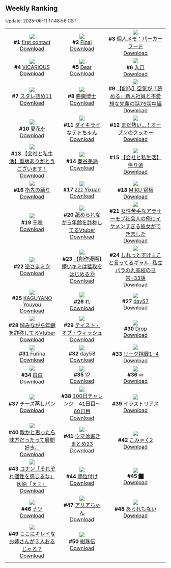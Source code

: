 ## Weekly Ranking
Update: 2025-06-11 17:48:56 CST

|      |      |      |
| :----: | :----: | :----: |
| ![](https://i.pixiv.re/c/240x480/img-master/img/2025/06/05/00/00/11/131184797_p0_master1200.jpg)<br>**#1** [first contact](https://www.pixiv.net/artworks/131184797)<br>[Download](https://i.pixiv.re/img-original/img/2025/06/05/00/00/11/131184797_p0.png) | ![](https://i.pixiv.re/c/240x480/img-master/img/2025/06/04/00/00/23/131149655_p0_master1200.jpg)<br>**#2** [Final](https://www.pixiv.net/artworks/131149655)<br>[Download](https://i.pixiv.re/img-original/img/2025/06/04/00/00/23/131149655_p0.png) | ![](https://i.pixiv.re/c/240x480/img-master/img/2025/06/05/06/00/09/131192831_p0_master1200.jpg)<br>**#3** [個人メモ：パーカーフード](https://www.pixiv.net/artworks/131192831)<br>[Download](https://i.pixiv.re/img-original/img/2025/06/05/06/00/09/131192831_p0.jpg) |
| ![](https://i.pixiv.re/c/240x480/img-master/img/2025/06/06/00/00/12/131219314_p0_master1200.jpg)<br>**#4** [VICARIOUS](https://www.pixiv.net/artworks/131219314)<br>[Download](https://i.pixiv.re/img-original/img/2025/06/06/00/00/12/131219314_p0.png) | ![](https://i.pixiv.re/c/240x480/img-master/img/2025/06/05/03/43/27/131191006_p0_master1200.jpg)<br>**#5** [Dear](https://www.pixiv.net/artworks/131191006)<br>[Download](https://i.pixiv.re/img-original/img/2025/06/05/03/43/27/131191006_p0.png) | ![](https://i.pixiv.re/c/240x480/img-master/img/2025/06/04/00/00/05/131149496_p0_master1200.jpg)<br>**#6** [入口](https://www.pixiv.net/artworks/131149496)<br>[Download](https://i.pixiv.re/img-original/img/2025/06/04/00/00/05/131149496_p0.png) |
| ![](https://i.pixiv.re/c/240x480/img-master/img/2025/06/05/09/22/10/131195920_p0_master1200.jpg)<br>**#7** [スタレ詰め11](https://www.pixiv.net/artworks/131195920)<br>[Download](https://i.pixiv.re/img-original/img/2025/06/05/09/22/10/131195920_p0.jpg) | ![](https://i.pixiv.re/c/240x480/img-master/img/2025/06/05/00/00/10/131184785_p0_master1200.jpg)<br>**#8** [悪魔博士](https://www.pixiv.net/artworks/131184785)<br>[Download](https://i.pixiv.re/img-original/img/2025/06/05/00/00/10/131184785_p0.jpg) | ![](https://i.pixiv.re/c/240x480/img-master/img/2025/06/05/18/00/39/131205640_p0_master1200.jpg)<br>**#9** [【創作】空気が「読める」新入社員と不愛想な先輩の話75話中編](https://www.pixiv.net/artworks/131205640)<br>[Download](https://i.pixiv.re/img-original/img/2025/06/05/18/00/39/131205640_p0.jpg) |
| ![](https://i.pixiv.re/c/240x480/img-master/img/2025/06/04/21/44/28/131178880_p0_master1200.jpg)<br>**#10** [夏花✣](https://www.pixiv.net/artworks/131178880)<br>[Download](https://i.pixiv.re/img-original/img/2025/06/04/21/44/28/131178880_p0.jpg) | ![](https://i.pixiv.re/c/240x480/img-master/img/2025/06/06/18/05/55/131241416_p0_master1200.jpg)<br>**#11** [ダイキライなテトちゃん](https://www.pixiv.net/artworks/131241416)<br>[Download](https://i.pixiv.re/img-original/img/2025/06/06/18/05/55/131241416_p0.jpg) | ![](https://i.pixiv.re/c/240x480/img-master/img/2025/06/06/07/30/02/131228773_p0_master1200.jpg)<br>**#12** [まだ熱い…！オーブンのクッキー](https://www.pixiv.net/artworks/131228773)<br>[Download](https://i.pixiv.re/img-original/img/2025/06/06/07/30/02/131228773_p0.jpg) |
| ![](https://i.pixiv.re/c/240x480/img-master/img/2025/06/05/12/00/04/131198426_p0_master1200.jpg)<br>**#13** [【会社と私生活】重版ありがとうございます！](https://www.pixiv.net/artworks/131198426)<br>[Download](https://i.pixiv.re/img-original/img/2025/06/05/12/00/04/131198426_p0.jpg) | ![](https://i.pixiv.re/c/240x480/img-master/img/2025/06/05/20/52/34/131211453_p0_master1200.jpg)<br>**#14** [秦谷美鈴](https://www.pixiv.net/artworks/131211453)<br>[Download](https://i.pixiv.re/img-original/img/2025/06/05/20/52/34/131211453_p0.jpg) | ![](https://i.pixiv.re/c/240x480/img-master/img/2025/06/06/12/00/13/131233422_p0_master1200.jpg)<br>**#15** [【会社と私生活】帰り道](https://www.pixiv.net/artworks/131233422)<br>[Download](https://i.pixiv.re/img-original/img/2025/06/06/12/00/13/131233422_p0.jpg) |
| ![](https://i.pixiv.re/c/240x480/img-master/img/2025/06/04/00/25/13/131150983_p0_master1200.jpg)<br>**#16** [指先の踊り](https://www.pixiv.net/artworks/131150983)<br>[Download](https://i.pixiv.re/img-original/img/2025/06/04/00/25/13/131150983_p0.png) | ![](https://i.pixiv.re/c/240x480/img-master/img/2025/06/05/18/10/08/131206066_p0_master1200.jpg)<br>**#17** [zzz Yixuan](https://www.pixiv.net/artworks/131206066)<br>[Download](https://i.pixiv.re/img-original/img/2025/06/05/18/10/08/131206066_p0.jpg) | ![](https://i.pixiv.re/c/240x480/img-master/img/2025/06/05/00/02/56/131185220_p0_master1200.jpg)<br>**#18** [MIKU 钢板](https://www.pixiv.net/artworks/131185220)<br>[Download](https://i.pixiv.re/img-original/img/2025/06/05/00/02/56/131185220_p0.jpg) |
| ![](https://i.pixiv.re/c/240x480/img-master/img/2025/06/05/00/30/05/131186366_p0_master1200.jpg)<br>**#19** [千咲](https://www.pixiv.net/artworks/131186366)<br>[Download](https://i.pixiv.re/img-original/img/2025/06/05/00/30/05/131186366_p0.jpg) | ![](https://i.pixiv.re/c/240x480/img-master/img/2025/06/05/21/02/38/131212028_p0_master1200.jpg)<br>**#20** [舐められながら年齢を詐称してるVtuber](https://www.pixiv.net/artworks/131212028)<br>[Download](https://i.pixiv.re/img-original/img/2025/06/05/21/02/38/131212028_p0.png) | ![](https://i.pixiv.re/c/240x480/img-master/img/2025/06/06/22/17/54/131251539_p0_master1200.jpg)<br>**#21** [女性苦手なアラサーモブ社会人の俺にイケメンすぎる彼女ができました](https://www.pixiv.net/artworks/131251539)<br>[Download](https://i.pixiv.re/img-original/img/2025/06/06/22/17/54/131251539_p0.jpg) |
| ![](https://i.pixiv.re/c/240x480/img-master/img/2025/06/04/00/00/27/131149683_p0_master1200.jpg)<br>**#22** [逆さまミク](https://www.pixiv.net/artworks/131149683)<br>[Download](https://i.pixiv.re/img-original/img/2025/06/04/00/00/27/131149683_p0.png) | ![](https://i.pixiv.re/c/240x480/img-master/img/2025/06/06/00/04/37/131219914_p0_master1200.jpg)<br>**#23** [【創作漫画】儚いキミは猛攻をはじめる⑬](https://www.pixiv.net/artworks/131219914)<br>[Download](https://i.pixiv.re/img-original/img/2025/06/06/00/04/37/131219914_p0.jpg) | ![](https://i.pixiv.re/c/240x480/img-master/img/2025/06/05/00/11/11/131185612_p0_master1200.jpg)<br>**#24** [しれっとすげぇこと言ってるギャル-私立パラの丸高校の日常-33話](https://www.pixiv.net/artworks/131185612)<br>[Download](https://i.pixiv.re/img-original/img/2025/06/05/00/11/11/131185612_p0.jpg) |
| ![](https://i.pixiv.re/c/240x480/img-master/img/2025/06/05/20/15/25/131210085_p0_master1200.jpg)<br>**#25** [KAGUYANO Youyou](https://www.pixiv.net/artworks/131210085)<br>[Download](https://i.pixiv.re/img-original/img/2025/06/05/20/15/25/131210085_p0.jpg) | ![](https://i.pixiv.re/c/240x480/img-master/img/2025/06/04/04/30/01/131156361_p0_master1200.jpg)<br>**#26** [れ](https://www.pixiv.net/artworks/131156361)<br>[Download](https://i.pixiv.re/img-original/img/2025/06/04/04/30/01/131156361_p0.png) | ![](https://i.pixiv.re/c/240x480/img-master/img/2025/06/04/02/34/01/131154689_p0_master1200.jpg)<br>**#27** [day57](https://www.pixiv.net/artworks/131154689)<br>[Download](https://i.pixiv.re/img-original/img/2025/06/04/02/34/01/131154689_p0.jpg) |
| ![](https://i.pixiv.re/c/240x480/img-master/img/2025/06/04/21/26/02/131178083_p0_master1200.jpg)<br>**#28** [悼みながら年齢を詐称してるVtuber](https://www.pixiv.net/artworks/131178083)<br>[Download](https://i.pixiv.re/img-original/img/2025/06/04/21/26/02/131178083_p0.png) | ![](https://i.pixiv.re/c/240x480/img-master/img/2025/06/05/00/00/07/131184756_p0_master1200.jpg)<br>**#29** [テイスト・オブ・ウィッシュ](https://www.pixiv.net/artworks/131184756)<br>[Download](https://i.pixiv.re/img-original/img/2025/06/05/00/00/07/131184756_p0.png) | ![](https://i.pixiv.re/c/240x480/img-master/img/2025/06/06/19/00/03/131243060_p0_master1200.jpg)<br>**#30** [Drop](https://www.pixiv.net/artworks/131243060)<br>[Download](https://i.pixiv.re/img-original/img/2025/06/06/19/00/03/131243060_p0.jpg) |
| ![](https://i.pixiv.re/c/240x480/img-master/img/2025/06/04/00/00/16/131149595_p0_master1200.jpg)<br>**#31** [Furina](https://www.pixiv.net/artworks/131149595)<br>[Download](https://i.pixiv.re/img-original/img/2025/06/04/00/00/16/131149595_p0.jpg) | ![](https://i.pixiv.re/c/240x480/img-master/img/2025/06/04/02/38/35/131154773_p0_master1200.jpg)<br>**#32** [day58](https://www.pixiv.net/artworks/131154773)<br>[Download](https://i.pixiv.re/img-original/img/2025/06/04/02/38/35/131154773_p0.jpg) | ![](https://i.pixiv.re/c/240x480/img-master/img/2025/06/05/21/27/26/131212919_p0_master1200.jpg)<br>**#33** [リーグ挑戦1-4](https://www.pixiv.net/artworks/131212919)<br>[Download](https://i.pixiv.re/img-original/img/2025/06/05/21/27/26/131212919_p0.png) |
| ![](https://i.pixiv.re/c/240x480/img-master/img/2025/06/05/19/39/09/131208722_p0_master1200.jpg)<br>**#34** [白白](https://www.pixiv.net/artworks/131208722)<br>[Download](https://i.pixiv.re/img-original/img/2025/06/05/19/39/09/131208722_p0.jpg) | ![](https://i.pixiv.re/c/240x480/img-master/img/2025/06/05/15/39/31/131202421_p0_master1200.jpg)<br>**#35** [♡](https://www.pixiv.net/artworks/131202421)<br>[Download](https://i.pixiv.re/img-original/img/2025/06/05/15/39/31/131202421_p0.jpg) | ![](https://i.pixiv.re/c/240x480/img-master/img/2025/06/04/18/30/04/131171314_p0_master1200.jpg)<br>**#36** [💤](https://www.pixiv.net/artworks/131171314)<br>[Download](https://i.pixiv.re/img-original/img/2025/06/04/18/30/04/131171314_p0.png) |
| ![](https://i.pixiv.re/c/240x480/img-master/img/2025/06/04/13/04/02/131164588_p0_master1200.jpg)<br>**#37** [チーズ蒸しパン](https://www.pixiv.net/artworks/131164588)<br>[Download](https://i.pixiv.re/img-original/img/2025/06/04/13/04/02/131164588_p0.jpg) | ![](https://i.pixiv.re/c/240x480/img-master/img/2025/06/05/01/15/33/131188010_p0_master1200.jpg)<br>**#38** [100日チャレンジ　41日目～60日目](https://www.pixiv.net/artworks/131188010)<br>[Download](https://i.pixiv.re/img-original/img/2025/06/05/01/15/33/131188010_p0.jpg) | ![](https://i.pixiv.re/c/240x480/img-master/img/2025/06/05/22/00/06/131214235_p0_master1200.jpg)<br>**#39** [イラストリアス](https://www.pixiv.net/artworks/131214235)<br>[Download](https://i.pixiv.re/img-original/img/2025/06/05/22/00/06/131214235_p0.jpg) |
| ![](https://i.pixiv.re/c/240x480/img-master/img/2025/06/06/21/31/11/131249430_p0_master1200.jpg)<br>**#40** [敵かと思ったら味方だったって展開好き。](https://www.pixiv.net/artworks/131249430)<br>[Download](https://i.pixiv.re/img-original/img/2025/06/06/21/31/11/131249430_p0.jpg) | ![](https://i.pixiv.re/c/240x480/img-master/img/2025/06/04/20/48/49/131176371_p0_master1200.jpg)<br>**#41** [ウマ落書きまとめ23](https://www.pixiv.net/artworks/131176371)<br>[Download](https://i.pixiv.re/img-original/img/2025/06/04/20/48/49/131176371_p0.jpg) | ![](https://i.pixiv.re/c/240x480/img-master/img/2025/06/05/12/13/56/131198844_p0_master1200.jpg)<br>**#42** [こみゃく2](https://www.pixiv.net/artworks/131198844)<br>[Download](https://i.pixiv.re/img-original/img/2025/06/05/12/13/56/131198844_p0.png) |
| ![](https://i.pixiv.re/c/240x480/img-master/img/2025/06/05/18/30/27/131206668_p0_master1200.jpg)<br>**#43** [コナン「それぞれ個性を感じるな」灰原「えぇ」](https://www.pixiv.net/artworks/131206668)<br>[Download](https://i.pixiv.re/img-original/img/2025/06/05/18/30/27/131206668_p0.jpg) | ![](https://i.pixiv.re/c/240x480/img-master/img/2025/06/04/12/05/34/131163450_p0_master1200.jpg)<br>**#44** [順位付け](https://www.pixiv.net/artworks/131163450)<br>[Download](https://i.pixiv.re/img-original/img/2025/06/04/12/05/34/131163450_p0.jpg) | ![](https://i.pixiv.re/c/240x480/img-master/img/2025/06/05/18/52/01/131207153_p0_master1200.jpg)<br>**#45** [⬛︎](https://www.pixiv.net/artworks/131207153)<br>[Download](https://i.pixiv.re/img-original/img/2025/06/05/18/52/01/131207153_p0.jpg) |
| ![](https://i.pixiv.re/c/240x480/img-master/img/2025/06/05/00/11/11/131185613_p0_master1200.jpg)<br>**#46** [ナツ](https://www.pixiv.net/artworks/131185613)<br>[Download](https://i.pixiv.re/img-original/img/2025/06/05/00/11/11/131185613_p0.png) | ![](https://i.pixiv.re/c/240x480/img-master/img/2025/06/05/00/00/16/131184838_p0_master1200.jpg)<br>**#47** [アリアちゃん](https://www.pixiv.net/artworks/131184838)<br>[Download](https://i.pixiv.re/img-original/img/2025/06/05/00/00/16/131184838_p0.jpg) | ![](https://i.pixiv.re/c/240x480/img-master/img/2025/06/06/20/30/04/131246732_p0_master1200.jpg)<br>**#48** [あられもない](https://www.pixiv.net/artworks/131246732)<br>[Download](https://i.pixiv.re/img-original/img/2025/06/06/20/30/04/131246732_p0.png) |
| ![](https://i.pixiv.re/c/240x480/img-master/img/2025/06/06/00/00/30/131219457_p0_master1200.jpg)<br>**#49** [ここにキレイなお姉さんが３人おるじゃろ？](https://www.pixiv.net/artworks/131219457)<br>[Download](https://i.pixiv.re/img-original/img/2025/06/06/00/00/30/131219457_p0.jpg) | ![](https://i.pixiv.re/c/240x480/img-master/img/2025/06/05/04/38/17/131191757_p0_master1200.jpg)<br>**#50** [紺珠伝](https://www.pixiv.net/artworks/131191757)<br>[Download](https://i.pixiv.re/img-original/img/2025/06/05/04/38/17/131191757_p0.png) |
|      |
